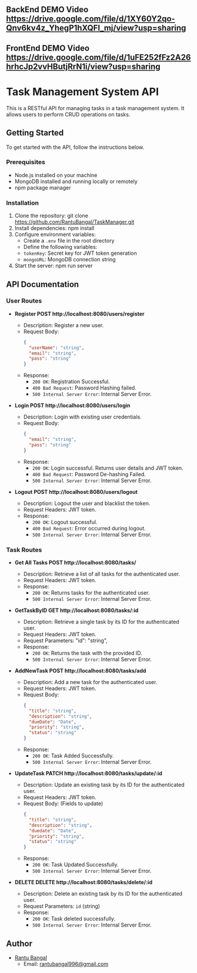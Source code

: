 ## BackEnd DEMO Video <https://drive.google.com/file/d/1XY60Y2qo-Qnv6kv4z_YhegP1hXQFl_mj/view?usp=sharing>

## FrontEnd DEMO Video <https://drive.google.com/file/d/1uFE252fFz2A26hrhcJp2vvHButjRrN1i/view?usp=sharing>

# Task Management System API

This is a RESTful API for managing tasks in a task management system. It allows users to perform CRUD operations on tasks.

## Getting Started

To get started with the API, follow the instructions below.

### Prerequisites

- Node.js installed on your machine
- MongoDB installed and running locally or remotely
- npm package manager

### Installation

1. Clone the repository: git clone <https://github.com/RantuBangal/TaskManager.git>
2. Install dependencies: npm install
3. Configure environment variables:
   - Create a `.env` file in the root directory
   - Define the following variables:
    - `tokenKey`: Secret key for JWT token generation
    - `mongoURL`: MongoDB connection string
4. Start the server: npm run server


## API Documentation

### User Routes

- **Register  POST http://localhost:8080/users/register**
  - Description: Register a new user.
  - Request Body:
    ```json
    {
      "userName": "string",
      "email": "string",
      "pass": "string"
    }
    ```
  - Response:
    - `200 OK`: Registration Successful.
    - `400 Bad Request`: Password Hashing failed.
    - `500 Internal Server Error`: Internal Server Error.

- **Login  POST http://localhost:8080/users/login**
  - Description: Login with existing user credentials.
  - Request Body:
    ```json
    {
      "email": "string",
      "pass": "string"
    }
    ```
  - Response:
    - `200 OK`: Login successful. Returns user details and JWT token.
    - `400 Bad Request`: Password De-hashing Failed.
    - `500 Internal Server Error`: Internal Server Error.

- **Logout  POST http://localhost:8080/users/logout**
  - Description: Logout the user and blacklist the token.
  - Request Headers: JWT token.
  - Response:
    - `200 OK`: Logout successful.
    - `400 Bad Request`: Error occurred during logout.
    - `500 Internal Server Error`: Internal Server Error.

### Task Routes

- **Get All Tasks POST http://localhost:8080/tasks/**
  - Description: Retrieve a list of all tasks for the authenticated user.
  - Request Headers: JWT token.
  - Response:
    - `200 OK`: Returns tasks for the authenticated user.
    - `500 Internal Server Error`: Internal Server Error.

- **GetTaskByID GET http://localhost:8080/tasks/:id**
  - Description: Retrieve a single task by its ID for the authenticated user.
  - Request Headers: JWT token.
  - Request Parameters: "id": "string",
  - Response:
    - `200 OK`: Returns the task with the provided ID.
    - `500 Internal Server Error`: Internal Server Error.

- **AddNewTask POST http://localhost:8080/tasks/add**
  - Description: Add a new task for the authenticated user.
  - Request Headers: JWT token.
  - Request Body:
    ```json
    {
      "title": "string",
      "description": "string",
      "dueDate": "Date",
      "priority": "string",
      "status": "string"
    }
    ```
  - Response:
    - `200 OK`: Task Added Successfully.
    - `500 Internal Server Error`: Internal Server Error.


- **UpdateTask PATCH http://localhost:8080/tasks/update/:id**
  - Description: Update an existing task by its ID for the authenticated user.
  - Request Headers: JWT token.
  - Request Body: (Fields to update)
    ```json
    {
      "title": "string",
      "description": "string",
      "duedate": "Date",
      "priority": "string",
      "status": "string"
    }
    ```
  - Response:
    - `200 OK`: Task Updated Successfully.
    - `500 Internal Server Error`: Internal Server Error.


- **DELETE DELETE http://localhost:8080/tasks/delete/:id**
  - Description: Delete an existing task by its ID for the authenticated user.
  - Request Parameters: `id` (string)
  - Response:
    - `200 OK`: Task deleted successfully.
    - `500 Internal Server Error`: Internal Server Error.

## Author

- [Rantu Bangal](https://github.com/RantuBangal)
  - Email: rantubangal996@gmail.com
